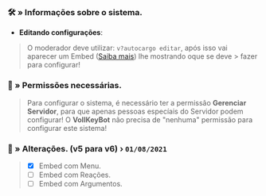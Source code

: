 ### 🛠️ » Informações sobre o sistema.
- **Editando configurações**:
> O moderador deve utilizar: `v?autocargo editar`, após isso vai aparecer um Embed ([Saiba mais](https://google.com/)) lhe mostrando oque se deve > fazer para configurar!

### 🔖 » Permissões necessárias.
> Para configurar o sistema, é necessário ter a permissão **Gerenciar Servidor**, para que apenas pessoas especíais do Servidor podem configurar! O **VollKeyBot** não precisa de "nenhuma" permissão para configurar este sistema!


### 📜 » Alterações. (**v5** para **v6**) › `01/08/2021`
> - [x] Embed com Menu.
> - [ ] Embed com Reações.
> - [ ] Embed com Argumentos.